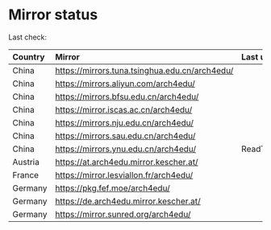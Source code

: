 <script src="./time.js"></script>
# Mirror status
Last check: <script type="text/javascript">localize(1691929745.144947);</script>

|Country|Mirror|Last update|
|:------|:-----|:----------|
|China|https://mirrors.tuna.tsinghua.edu.cn/arch4edu/|<script type="text/javascript">localize(1691908011);</script>|
|China|https://mirrors.aliyun.com/arch4edu/|<script type="text/javascript">localize(1691821645);</script>|
|China|https://mirrors.bfsu.edu.cn/arch4edu/|<script type="text/javascript">localize(1691864844);</script>|
|China|https://mirror.iscas.ac.cn/arch4edu/|<script type="text/javascript">localize(1691908011);</script>|
|China|https://mirrors.nju.edu.cn/arch4edu/|<script type="text/javascript">localize(1691864844);</script>|
|China|https://mirrors.sau.edu.cn/arch4edu/|<script type="text/javascript">localize(1691864844);</script>|
|China|https://mirrors.ynu.edu.cn/arch4edu/|ReadTimeout|
|Austria|https://at.arch4edu.mirror.kescher.at/|<script type="text/javascript">localize(1691908011);</script>|
|France|https://mirror.lesviallon.fr/arch4edu/|<script type="text/javascript">localize(1691864844);</script>|
|Germany|https://pkg.fef.moe/arch4edu/|<script type="text/javascript">localize(1691908011);</script>|
|Germany|https://de.arch4edu.mirror.kescher.at/|<script type="text/javascript">localize(1691908011);</script>|
|Germany|https://mirror.sunred.org/arch4edu/|<script type="text/javascript">localize(1691908011);</script>|

<script src="./tablefilter/tablefilter.js"></script>
<script src="./table.js"></script>